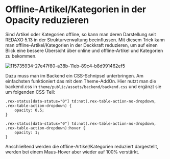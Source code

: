 # Offline-Artikel/Kategorien in der Opacity reduzieren

Sind Artikel oder Kategorien offline, so kann man deren Darstellung seit REDAXO 5.13 in der Strukturverwaltung beeinflussen.
Mit diesem Trick kann man offline-Artikel/Kategorien in der Deckkraft reduzieren, um auf einen Blick eine bessere Übersicht über online und offline-Artikel und Kategorien zu bekommen.

![115735934-27e47f80-a38b-11eb-89c4-b8d991462ef5](https://user-images.githubusercontent.com/16903055/145254117-14a2e543-8378-4dc4-a1f5-8833808a5cef.png)

Dazu muss man im Backend ein CSS-Schnipsel unterbringen. Am einfachsten funktioniert das mit dem Theme-AddOn. Hier nutzt man die backend.css in `theme/public/assets/backend/backend.css` und ergänzt sie um folgenden CSS-Teil:

```
.rex-status[data-status="0"] td:not(.rex-table-action-no-dropdown, .rex-table-action-dropdown) {
	opacity: 0.5;
}

.rex-status[data-status="0"] td:not(.rex-table-action-no-dropdown, .rex-table-action-dropdown):hover {
	opacity: 1;
}
```

Anschließend werden die offline-Artikel/Kategorien reduziert dargestellt, werden bei einem Maus-Hover aber wieder auf 100% verstärkt.
